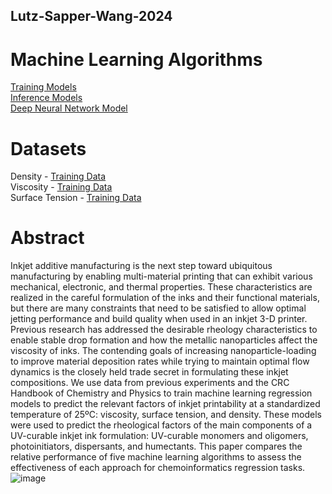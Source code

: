 ## Lutz-Sapper-Wang-2024

# Machine Learning Algorithms
[Training Models](rheology-models.ipynb)   
[Inference Models](rheology-pred.ipynb)  
[Deep Neural Network Model](rheology-dnn.ipynb)  

# Datasets
Density - [Training Data](dens_green1_train.xlsx)  
Viscosity - [Training Data](visc_green1_train.xlsx)   
Surface Tension - [Training Data](sften_green1_train.xlsx)   

# Abstract
Inkjet additive manufacturing is the next step toward ubiquitous manufacturing by enabling multi-material printing that can exhibit various mechanical, electronic, and thermal properties. These characteristics are realized in the careful formulation of the inks and their functional materials, but there are many constraints that need to be satisfied to allow optimal jetting performance and build quality when used in an inkjet 3-D printer. Previous research has addressed the desirable rheology characteristics to enable stable drop formation and how the metallic nanoparticles affect the viscosity of inks. The contending goals of increasing nanoparticle-loading to improve material deposition rates while trying to maintain optimal flow dynamics is the closely held trade secret in formulating these inkjet compositions. We use data from previous experiments and the CRC Handbook of Chemistry and Physics to train machine learning regression models to predict the relevant factors of inkjet printability at a standardized temperature of 25ºC: viscosity, surface tension, and density. These models were used to predict the rheological factors of the main components of a UV-curable inkjet ink formulation: UV-curable monomers and oligomers, photoinitiators, dispersants, and humectants. This paper compares the relative performance of five machine learning algorithms to assess the effectiveness of each approach for chemoinformatics regression tasks. ![image](https://github.com/user-attachments/assets/0c4e669d-37fb-4935-98c4-7a0ea78ffaab)
